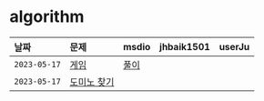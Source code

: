 # algorithm


| 날짜 | 문제 | msdio | jhbaik1501 | userJu
| :-------- | :--------- | :--- | :--- | :--- |
| `2023-05-17`      | [게임](https://www.acmicpc.net/problem/1072) | [풀이](https://github.com/msdio/algorithm/blob/main/haeram/1072.py) |   |   |
| `2023-05-17`      | [도미노 찾기](https://www.acmicpc.net/problem/1553) |   |   |   |
